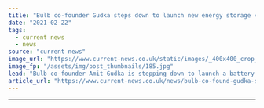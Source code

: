 ```yaml
---
title: "Bulb co-founder Gudka steps down to launch new energy storage venture Virmati Energy"
date: "2021-02-22"
tags: 
  - current news
  - news
source: "current news"
image_url: "https://www.current-news.co.uk/static/images/_400x400_crop_center-center/Hayden-and-Amit-co-founders-of-Bulb-Credit-Bulb.jpg"
image_fp: "/assets/img/post_thumbnails/185.jpg"
lead: "​Bulb co-founder Amit Gudka is stepping down to launch a battery energy storage company, dubbed Virmati Energy."
article_url: "https://www.current-news.co.uk/news/bulb-co-found-gudka-steps-down-to-launch-new-energy-storage-venture-virmati-energy?utm_source=rss-feeds&utm_medium=rss&utm_campaign=rss"
---
```


---
